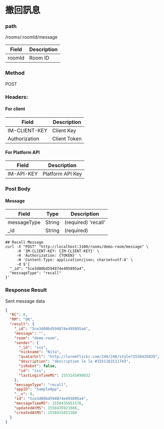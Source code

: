 # 撤回訊息

### path

/rooms/:roomId/message

| Field  | Description |
| ------ | ----------- |
| roomId | Room ID     |

### Method

POST

### Headers:

#### For client

| Field         | Description  |
| ------------- | ------------ |
| IM-CLIENT-KEY | Client Key   |
| Authorization | Client Token |

#### For Platform API

| Field      | Description      |
| ---------- | ---------------- |
| IM-API-KEY | Platform API Key |

### Post Body

#### Message

| Field       | Type   | Description         |
| ----------- | ------ | ------------------- |
| messageType | String | (required) 'recall' |
| \_id        | String | (required)          |

```
## Recall Message
curl -X "POST" "http://localhost:3100/rooms/demo-room/message" \
     -H 'IM-CLIENT-KEY: {IM-CLIENT-KEY}' \
     -H 'Authorization: {TOKEN}' \
     -H 'Content-Type: application/json; charset=utf-8' \
     -d $'{
  "_id": "5ce3d80bd594874e495895a4",
  "messageType": "recall"
}'

```

### Response Result

Sent message data

```json
{
  "RC": 0,
  "RM": "OK",
  "result": {
    "_id": "5ce3d80bd594874e495895a4",
    "message": "",
    "room": "demo-room",
    "sender": {
      "_id": "sss",
      "nickname": "Nita",
      "avatarUrl": "http://loremflickr.com/240/240/style?1558435839",
      "description": "description la la #1551163111743",
      "isRobot": false,
      "id": "sss",
      "lastLoginTimeMS": 1553145898032
    },
    "messageType": "recall",
    "appID": "SampleApp",
    "__v": 0,
    "id": "5ce3d80bd594874e495895a4",
    "messageTimeMS": 1558435851576,
    "updatedAtMS": 1558435921086,
    "createdAtMS": 1558435851580
  }
}
```
